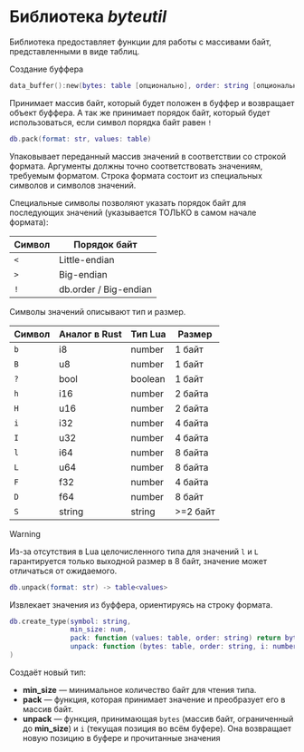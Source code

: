 # Библиотека *byteutil*

Библиотека предоставляет функции для работы с массивами байт, представленными в виде таблиц.

Создание буффера
```lua
data_buffer():new(bytes: table [опционально], order: string [опционально]) -> Data_Buffer
```
Принимает массив байт, который будет положен в буффер и возвращает объект буффера. А так же принимает порядок байт, который будет использоваться, если символ порядка байт равен `!`


```lua
db.pack(format: str, values: table)
```

Упаковывает переданный массив значений в соответствии со строкой формата. Аргументы должны точно соответствовать значениям, требуемым форматом.
Строка формата состоит из специальных символов и символов значений.

Специальные символы позволяют указать порядок байт для последующих значений (указывается ТОЛЬКО в самом начале формата):

| Символ | Порядок байт         |
| ------ | -------------------- |
| `<`    | Little-endian        |
| `>`    | Big-endian           |
| `!`    | db.order / Big-endian|


Символы значений описывают тип и размер.

| Символ | Аналог в Rust | Тип Lua  | Размер  |
| ------ | ------------ | -------- | ------- |
| `b`    | i8           | number   | 1 байт  |
| `B`    | u8           | number   | 1 байт  |
| `?`    | bool         | boolean  | 1 байт  |
| `h`    | i16          | number   | 2 байта |
| `H`    | u16          | number   | 2 байта |
| `i`    | i32          | number   | 4 байта |
| `I`    | u32          | number   | 4 байта |
| `l`    | i64          | number   | 8 байта |
| `L`    | u64          | number   | 8 байта |
| `F`    | f32          | number   | 4 байта |
| `D`    | f64          | number   | 8 байт  |
| `S`    | string       | string   | >=2 байт|

> [!WARNING]
> Из-за отсутствия в Lua целочисленного типа для значений `l` и `L` гарантируется
> только выходной размер в 8 байт, значение может отличаться от ожидаемого.

```lua
db.unpack(format: str) -> table<values>
```

Извлекает значения из буффера, ориентируясь на строку формата.

```lua
db.create_type(symbol: string,
               min_size: num,
               pack: function (values: table, order: string) return bytes end,
               unpack: function (bytes: table, order: string, i: number, all_bytes_in_buffer: table) return i, values end
)
```

Создаёт новый тип:

- **min_size** — минимальное количество байт для чтения типа.
- **pack** — функция, которая принимает значение и преобразует его в массив байт.
- **unpack** — функция, принимающая `bytes` (массив байт, ограниченный до **min_size**) и `i` (текущая позиция во всём буфере). Она возвращает новую позицию в буфере и прочитанные значения

